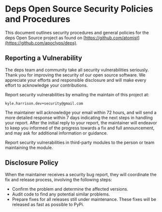 # Deps Open Source Security Policies and Procedures

This document outlines security procedures and general policies for the deps Open Source project as found on [https://github.com/atomist](https://github.com/apoclyps/deps).

## Reporting a Vulnerability

The deps team and community take all security vulnerabilities seriously.
Thank you for improving the security of our open source  software.
We appreciate your efforts and responsible disclosure and will make every effort to acknowledge your contributions.

Report security vulnerabilities by emailing the maintain of this project at:

    kyle.harrison.dev+security@gmail.com

The maintainer will acknowledge your email within 72 hours, and will send a more detailed response within 7 days indicating the next steps in handling your report. After the initial reply to your report, the maintainer will endeavor to keep you informed of the progress towards a fix and full announcement, and may ask for additional information or guidance.

Report security vulnerabilities in third-party modules to the person or  team maintaining the module.

## Disclosure Policy

When the maintainer receives a security bug report, they will coordinate the fix and release process, involving the following steps:

  * Confirm the problem and determine the affected versions.
  * Audit code to find any potential similar problems.
  * Prepare fixes for all releases still under maintenance. These fixes will be released as fast as possible to PyPi.
